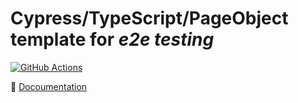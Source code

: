 # Cypress/TypeScript/PageObject template for *e2e testing*

[![GitHub Actions](https://github.com/pinguet62/cypress-typescript-pageobject/workflows/CI/badge.svg?branch=main)](https://github.com/pinguet62/cypress-typescript-pageobject/actions?query=workflow%3ACI+branch%3Amain)

:memo: [Docoumentation](./doc)
